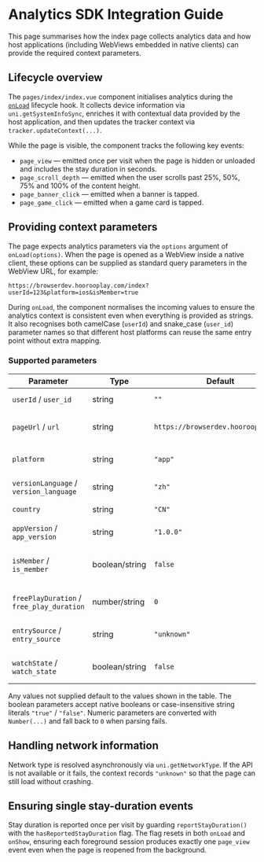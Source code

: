 # Analytics SDK Integration Guide

This page summarises how the index page collects analytics data and how host
applications (including WebViews embedded in native clients) can provide the
required context parameters.

## Lifecycle overview

The `pages/index/index.vue` component initialises analytics during the
[`onLoad`](../pages/index/index.vue) lifecycle hook. It collects device
information via `uni.getSystemInfoSync`, enriches it with contextual data
provided by the host application, and then updates the tracker context via
`tracker.updateContext(...)`.

While the page is visible, the component tracks the following key events:

- `page_view` — emitted once per visit when the page is hidden or unloaded and
  includes the stay duration in seconds.
- `page_scroll_depth` — emitted when the user scrolls past 25%, 50%, 75% and
  100% of the content height.
- `page_banner_click` — emitted when a banner is tapped.
- `page_game_click` — emitted when a game card is tapped.

## Providing context parameters

The page expects analytics parameters via the `options` argument of
`onLoad(options)`. When the page is opened as a WebView inside a native client,
these options can be supplied as standard query parameters in the WebView URL,
for example:

```
https://browserdev.hoorooplay.com/index?userId=123&platform=ios&isMember=true
```

During `onLoad`, the component normalises the incoming values to ensure the
analytics context is consistent even when everything is provided as strings. It
also recognises both camelCase (`userId`) and snake_case (`user_id`) parameter
names so that different host platforms can reuse the same entry point without
extra mapping.

### Supported parameters

| Parameter             | Type      | Default                       | Notes                                           |
| --------------------- | --------- | ----------------------------- | ----------------------------------------------- |
| `userId` / `user_id`  | string    | `""`                          | Optional user identifier.                       |
| `pageUrl` / `url`     | string    | `https://browserdev.hoorooplay.com` | URL recorded for the page view.                 |
| `platform`            | string    | `"app"`                       | Host platform identifier (e.g. `ios`, `android`). |
| `versionLanguage` / `version_language` | string | `"zh"`           | Localised build version.                        |
| `country`             | string    | `"CN"`                        | Country/region code.                            |
| `appVersion` / `app_version` | string | `"1.0.0"`                 | Host app version string.                        |
| `isMember` / `is_member` | boolean/string | `false`              | Membership flag. Accepts `true`/`false` strings.|
| `freePlayDuration` / `free_play_duration` | number/string | `0` | Free play minutes remaining.                  |
| `entrySource` / `entry_source` | string | `"unknown"`             | Where the user came from.                       |
| `watchState` / `watch_state` | boolean/string | `false`            | Whether the user is in watch mode.              |

Any values not supplied default to the values shown in the table. The boolean
parameters accept native booleans or case-insensitive string literals `"true"`
/ `"false"`. Numeric parameters are converted with `Number(...)` and fall back
to `0` when parsing fails.

## Handling network information

Network type is resolved asynchronously via `uni.getNetworkType`. If the API is
not available or it fails, the context records `"unknown"` so that the page can
still load without crashing.

## Ensuring single stay-duration events

Stay duration is reported once per visit by guarding `reportStayDuration()`
with the `hasReportedStayDuration` flag. The flag resets in both `onLoad` and
`onShow`, ensuring each foreground session produces exactly one
`page_view` event even when the page is reopened from the background.
